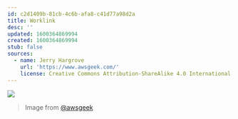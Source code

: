 ```yaml
---
id: c2d1409b-81cb-4c6b-afa8-c41d77a98d2a
title: Worklink
desc: ''
updated: 1600364869994
created: 1600364869994
stub: false
sources:
  - name: Jerry Hargrove
    url: 'https://www.awsgeek.com/'
    license: Creative Commons Attribution-ShareAlike 4.0 International License
---
```

![](/assets/images/Amazon-WorkLink_en.jpg)
> Image from [@awsgeek](https://www.awsgeek.com/Amazon-WorkLink/)
